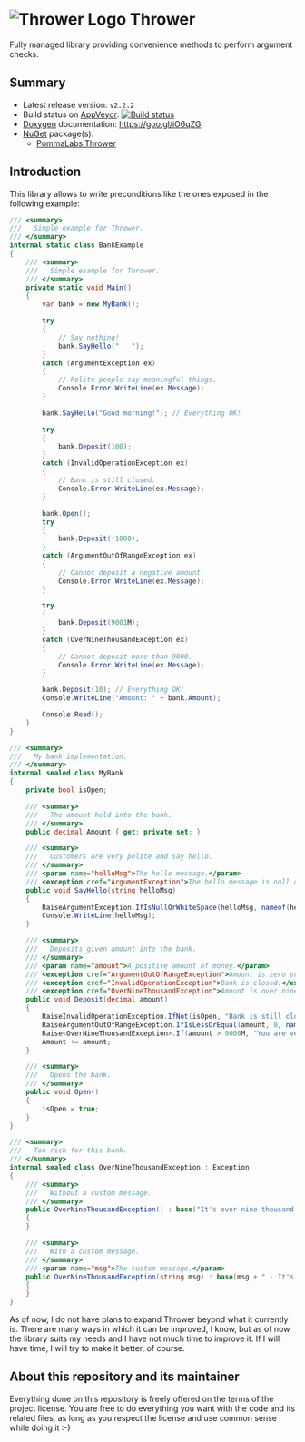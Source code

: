 ![](https://googledrive.com/host/0B8v0ikF4z2BiR29YQmxfSlE1Sms/Progetti/Thrower/logo-64.png "Thrower Logo") Thrower
==================================================================================================================

Fully managed library providing convenience methods to perform argument checks.

## Summary ##

* Latest release version: `v2.2.2`
* Build status on [AppVeyor](https://ci.appveyor.com): [![Build status](https://ci.appveyor.com/api/projects/status/xjkp8gn0cf4s7qbg?svg=true)](https://ci.appveyor.com/project/pomma89/thrower)
* [Doxygen](http://www.stack.nl/~dimitri/doxygen/index.html) documentation: https://goo.gl/iO6qZG
* [NuGet](https://www.nuget.org) package(s):
    + [PommaLabs.Thrower](https://nuget.org/packages/Thrower/)

## Introduction ##

This library allows to write preconditions like the ones exposed in the following example:

```cs
/// <summary>
///   Simple example for Thrower.
/// </summary>
internal static class BankExample
{
    /// <summary>
    ///   Simple example for Thrower.
    /// </summary>
    private static void Main()
    {
        var bank = new MyBank();

        try
        {
            // Say nothing!
            bank.SayHello("   ");
        }
        catch (ArgumentException ex)
        {
            // Polite people say meaningful things.
            Console.Error.WriteLine(ex.Message);
        }

        bank.SayHello("Good morning!"); // Everything OK!

        try
        {
            bank.Deposit(100);
        }
        catch (InvalidOperationException ex)
        {
            // Bank is still closed.
            Console.Error.WriteLine(ex.Message);
        }

        bank.Open();
        try
        {
            bank.Deposit(-1000);
        }
        catch (ArgumentOutOfRangeException ex)
        {
            // Cannot deposit a negative amount.
            Console.Error.WriteLine(ex.Message);
        }

        try
        {
            bank.Deposit(9001M);
        }
        catch (OverNineThousandException ex)
        {
            // Cannot deposit more than 9000.
            Console.Error.WriteLine(ex.Message);
        }

        bank.Deposit(10); // Everything OK!
        Console.WriteLine("Amount: " + bank.Amount);

        Console.Read();
    }
}

/// <summary>
///   My bank implementation.
/// </summary>
internal sealed class MyBank
{
    private bool isOpen;

    /// <summary>
    ///   The amount held into the bank.
    /// </summary>
    public decimal Amount { get; private set; }

    /// <summary>
    ///   Customers are very polite and say hello.
    /// </summary>
    /// <param name="helloMsg">The hello message.</param>
    /// <exception cref="ArgumentException">The hello message is null or blank.</exception>
    public void SayHello(string helloMsg)
    {
        RaiseArgumentException.IfIsNullOrWhiteSpace(helloMsg, nameof(helloMsg), "Hello message is null or blank");
        Console.WriteLine(helloMsg);
    }

    /// <summary>
    ///   Deposits given amount into the bank.
    /// </summary>
    /// <param name="amount">A positive amount of money.</param>
    /// <exception cref="ArgumentOutOfRangeException">Amount is zero or negative.</exception>
    /// <exception cref="InvalidOperationException">Bank is closed.</exception>
    /// <exception cref="OverNineThousandException">Amount is over nine thousand!</exception>
    public void Deposit(decimal amount)
    {
        RaiseInvalidOperationException.IfNot(isOpen, "Bank is still closed");
        RaiseArgumentOutOfRangeException.IfIsLessOrEqual(amount, 0, nameof(amount), "Zero or negative amount");
        Raise<OverNineThousandException>.If(amount > 9000M, "You are very rich!");
        Amount += amount;
    }

    /// <summary>
    ///   Opens the bank.
    /// </summary>
    public void Open()
    {
        isOpen = true;
    }
}

/// <summary>
///   Too rich for this bank.
/// </summary>
internal sealed class OverNineThousandException : Exception
{
    /// <summary>
    ///   Without a custom message.
    /// </summary>
    public OverNineThousandException() : base("It's over nine thousand!")
    {
    }

    /// <summary>
    ///   With a custom message.
    /// </summary>
    /// <param name="msg">The custom message.</param>
    public OverNineThousandException(string msg) : base(msg + " - It's over nine thousand!")
    {
    }
}
```

As of now, I do not have plans to expand Thrower beyond what it currently is. There are many ways in which it can be improved, I know, but as of now the library suits my needs and I have not much time to improve it. If I will have time, I will try to make it better, of course.

## About this repository and its maintainer ##

Everything done on this repository is freely offered on the terms of the project license. You are free to do everything you want with the code and its related files, as long as you respect the license and use common sense while doing it :-)
